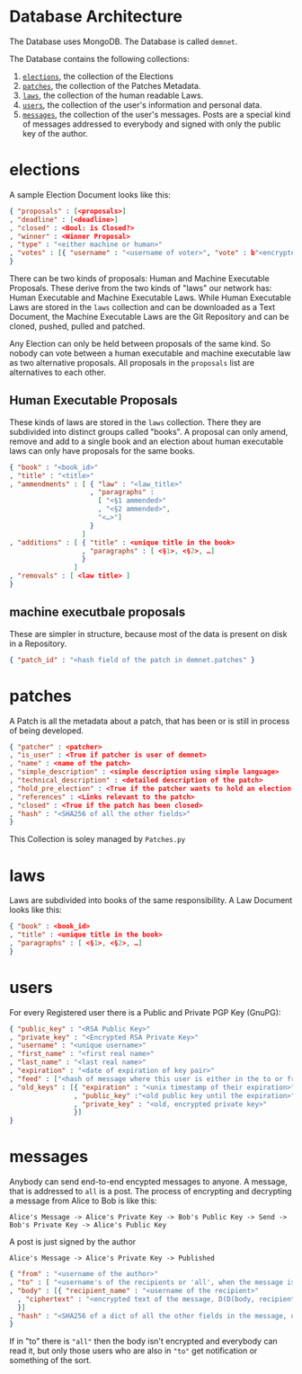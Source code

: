 # Database Architecture

The Database uses MongoDB.
The Database is called `demnet`.

The Database contains the following
collections:

1. [`elections`](#elections), the collection of the Elections
2. [`patches`](#patches), the collection of the Patches Metadata.
3. [`laws`](#laws), the collection of the human readable Laws.
4. [`users`](#users), the collection of the user's information and personal data.
5. [`messages`](#messages), the collection of the user's messages. Posts are a special kind
of messages addressed to everybody and signed with only the public key of the author.

# elections
A sample Election Document looks like this:
```json
{ "proposals" : [<proposals>]
, "deadline" : [<deadline>]
, "closed" : <Bool: is Closed?>
, "winner" : <Winner Proposal>
, "type" : "<either machine or human>"
, "votes" : [{ "username" : "<username of voter>", "vote" : b"<encrypted vote>" }]
}
```
There can be two kinds of proposals:
Human and Machine Executable Proposals.
These derive from the two kinds of "laws"
our network has:
Human Executable and Machine Executable Laws.
While Human Executable Laws are stored in the `laws` collection
and can be downloaded as a Text Document, the Machine Executable
Laws are the Git Repository and can be cloned, pushed, pulled and
patched.

Any Election can only be held between proposals of the same kind.
So nobody can vote between a human executable and machine executable law
as two alternative proposals.
All proposals in the `proposals` list are alternatives to each other.

## Human Executable Proposals
These kinds of laws are stored in the `laws` collection.
There they are subdivided into distinct groups called "books".
A proposal can only amend, remove and add to a single book
and an election about human executable laws can only
have proposals for the same books.
```json
{ "book" : "<book_id>"
, "title" : "<title>"
, "ammendments" : [ { "law" : "<law_title>"
                    , "paragraphs" :
                      [ "<§1 ammended>"
                      , "<§2 ammended>",
                      "<…>"]
                    }
                  ]
, "additions" : [ { "title" : <unique title in the book>
                  , "paragraphs" : [ <§1>, <§2>, …]
                  }
                ]
, "removals" : [ <law title> ]
}
```

## machine executbale proposals
These are simpler in structure,
because most of the data is present
on disk in a Repository.
```json
{ "patch_id" : "<hash field of the patch in demnet.patches" }
```

# patches
A Patch is all the metadata about a patch,
that has been or is still in process of being developed.
```json
{ "patcher" : <patcher>
, "is_user" : <True if patcher is user of demnet>
, "name" : <name of the patch>
, "simple_description" : <simple description using simple language>
, "technical_description" : <detailed description of the patch>
, "hold_pre_election" : <True if the patcher wants to hold an election, before starting development>
, "references" : <Links relevant to the patch>
, "closed" : <True if the patch has been closed>
, "hash" : "<SHA256 of all the other fields>"
}
```
This Collection is soley managed by `Patches.py`
# laws
Laws are subdivided into books of the same responsibility.
A Law Document looks like this:
```json
{ "book" : <book_id>
, "title" : <unique title in the book>
, "paragraphs" : [ <§1>, <§2>, …]
}
```

# users
For every Registered user there is a
Public and Private PGP Key (GnuPG):
```json
{ "public_key" : "<RSA Public Key>"
, "private_key" : "<Encrypted RSA Private Key>"
, "username" : "<unique username>"
, "first_name" : "<first real name>"
, "last_name" : "<last real name>"
, "expiration" : "<date of expiration of key pair>"
, "feed" : ["<hash of message where this user is either in the to or from part>"]
, "old_keys" : [{ "expiration" : "<unix timestamp of their expiration>"
                , "public_key" :"<old public key until the expiration>"
                , "private_key" : "<old, encrypted private key>"
                }]
}
```

# messages
Anybody can send end-to-end encypted messages to anyone.
A message, that is addressed to `all` is a post.
The process of encrypting and decrypting a message
from Alice to Bob is like this:

    Alice's Message -> Alice's Private Key -> Bob's Public Key -> Send -> Bob's Private Key -> Alice's Public Key

A post is just signed by the author

    Alice's Message -> Alice's Private Key -> Published

```json
{ "from" : "<username of the author>"
, "to" : [ "<username's of the recipients or 'all', when the message is a post>" ]
, "body" : [{ "recipient_name" : "<username of the recipient>"
  , "ciphertext" : "<encrypted text of the message, D(D(body, recipient_private_key), author_public_key) == message>"
  }]
, "hash" : "<SHA256 of a dict of all the other fields in the message, used as unique and secure identifier>"
}
```
If in "to" there is `"all"` then the body isn't encrypted
and everybody can read it, but only those
users who are also in `"to"` get notification or something
of the sort.
